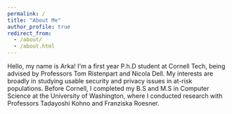 ```yaml
---
permalink: /
title: "About Me"
author_profile: true
redirect_from: 
  - /about/
  - /about.html
---
```


Hello, my name is Arka! I'm a first year P.h.D student at Cornell Tech, being advised by Professors Tom Ristenpart and Nicola Dell. My interests are broadly in studying usable security and privacy issues in at-risk populations. Before Cornell, I completed my B.S and M.S in Computer Science at the University of Washington, where I conducted research with Professors Tadayoshi Kohno and Franziska Roesner.